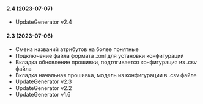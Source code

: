 #### 2.4 (2023-07-07)

- UpdateGenerator v2.4

####  2.3 (2023-07-06)

- Смена названий атрибутов на более понятные
- Подключение файла формата .xml для установки конфигураций
- Вкладка обновление прошивки, подтягивается конфигурация из .csv файла
- Вкладка начальная прошивка, модель из конфигурации в .csv файле
- UpdateGenerator v2.3
- UpdateGenerator v2.2
- UpdateGenerator v1.6
